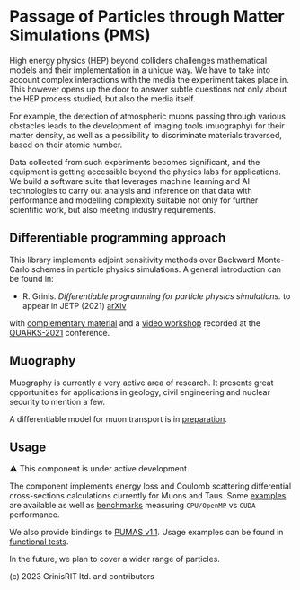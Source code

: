 # Passage of Particles through Matter Simulations (PMS) 

High energy physics (HEP) beyond colliders challenges mathematical 
models and their implementation in a unique way. 
We have to take into account complex interactions with 
the media the experiment takes place in. 
This however opens up the door to answer subtle questions 
not only about the HEP process studied, but also the media itself.

For example, the detection of atmospheric muons passing 
through various obstacles leads to the development of 
imaging tools (muography) for their matter density, 
as well as a possibility to discriminate materials traversed, 
based on their atomic number.

Data collected from such experiments becomes significant, 
and the equipment is getting accessible beyond 
the physics labs for applications. 
We build a software suite that leverages machine learning 
and AI technologies to carry out analysis and inference 
on that data with performance and modelling complexity suitable 
not only for further scientific work, 
but also meeting industry requirements.

## Differentiable programming approach

This library implements adjoint sensitivity methods
over Backward Monte-Carlo schemes in particle physics simulations. 
A general introduction can be found in:

* R. Grinis. *Differentiable programming for particle physics simulations.* 
to appear in JETP (2021) [arXiv](https://arxiv.org/abs/2108.10245)

with [complementary material](differentiable_programming_pms.ipynb) 
and a [video workshop](https://www.youtube.com/watch?v=nJm_jbX6tJc)
recorded at the 
[QUARKS-2021](https://www.youtube.com/channel/UCXdL4IpBP3LqmUO2EqNCYxA) 
conference.

## Muography

Muography is currently a very active area of research. 
It presents great opportunities for applications in geology, 
civil engineering and nuclear security to mention a few.

A differentiable model for muon transport is in 
[preparation](muography.ipynb).

## Usage

:warning: This component is under active development.

The component implements energy loss and 
Coulomb scattering differential cross-sections 
calculations currently for Muons and Taus.
Some [examples](muon_dcs_calc.ipynb) are available as well as
[benchmarks](../../benchmark)
measuring `CPU/OpenMP` vs `CUDA` performance.

We also provide bindings to 
[PUMAS v1.1](https://github.com/niess/pumas). 
Usage examples can be found in
[functional tests](../../test/pms).

In the future, we plan to cover
a wider range of particles.


(c) 2023 GrinisRIT ltd. and contributors